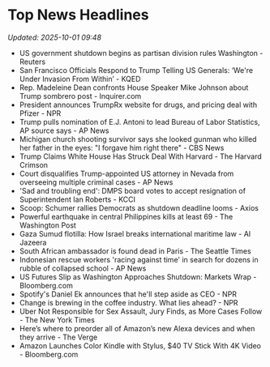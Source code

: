 # Top News Headlines

_Updated: 2025-10-01 09:48_

- US government shutdown begins as partisan division rules Washington - Reuters
- San Francisco Officials Respond to Trump Telling US Generals: ‘We're Under Invasion From Within’ - KQED
- Rep. Madeleine Dean confronts House Speaker Mike Johnson about Trump sombrero post - Inquirer.com
- President announces TrumpRx website for drugs, and pricing deal with Pfizer - NPR
- Trump pulls nomination of E.J. Antoni to lead Bureau of Labor Statistics, AP source says - AP News
- Michigan church shooting survivor says she looked gunman who killed her father in the eyes: "I forgave him right there" - CBS News
- Trump Claims White House Has Struck Deal With Harvard - The Harvard Crimson
- Court disqualifies Trump-appointed US attorney in Nevada from overseeing multiple criminal cases - AP News
- 'Sad and troubling end': DMPS board votes to accept resignation of Superintendent Ian Roberts - KCCI
- Scoop: Schumer rallies Democrats as shutdown deadline looms - Axios
- Powerful earthquake in central Philippines kills at least 69 - The Washington Post
- Gaza Sumud flotilla: How Israel breaks international maritime law - Al Jazeera
- South African ambassador is found dead in Paris - The Seattle Times
- Indonesian rescue workers 'racing against time' in search for dozens in rubble of collapsed school - AP News
- US Futures Slip as Washington Approaches Shutdown: Markets Wrap - Bloomberg.com
- Spotify's Daniel Ek announces that he'll step aside as CEO - NPR
- Change is brewing in the coffee industry. What lies ahead? - NPR
- Uber Not Responsible for Sex Assault, Jury Finds, as More Cases Follow - The New York Times
- Here’s where to preorder all of Amazon’s new Alexa devices and when they arrive - The Verge
- Amazon Launches Color Kindle with Stylus, $40 TV Stick With 4K Video - Bloomberg.com